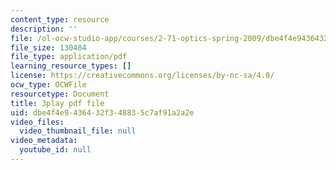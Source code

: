 ```yaml
---
content_type: resource
description: ''
file: /ol-ocw-studio-app/courses/2-71-optics-spring-2009/dbe4f4e9436432f348835c7af91a2a2e_IYBYmOVmICg.pdf
file_size: 130484
file_type: application/pdf
learning_resource_types: []
license: https://creativecommons.org/licenses/by-nc-sa/4.0/
ocw_type: OCWFile
resourcetype: Document
title: 3play pdf file
uid: dbe4f4e9-4364-32f3-4883-5c7af91a2a2e
video_files:
  video_thumbnail_file: null
video_metadata:
  youtube_id: null
---
```

